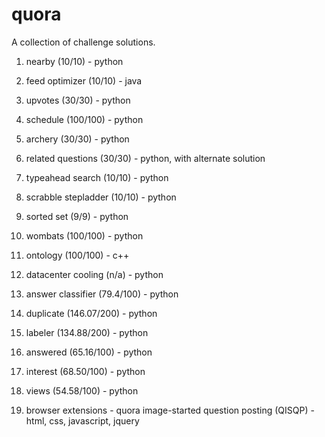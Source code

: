 # quora
A collection of challenge solutions.

1. nearby (10/10) - python

2. feed optimizer (10/10) - java

3. upvotes (30/30) - python

4. schedule (100/100) - python

5. archery (30/30) - python

6. related questions (30/30) - python, with alternate solution

7. typeahead search (10/10) - python

8. scrabble stepladder (10/10) - python

9. sorted set (9/9) - python

10. wombats (100/100) - python

11. ontology (100/100) - c++

12. datacenter cooling (n/a) - python

13. answer classifier (79.4/100) - python

14. duplicate (146.07/200) - python

15. labeler (134.88/200) - python

16. answered (65.16/100) - python

17. interest (68.50/100) - python

18. views (54.58/100) - python

19. browser extensions - quora image-started question posting (QISQP) - html, css, javascript, jquery
